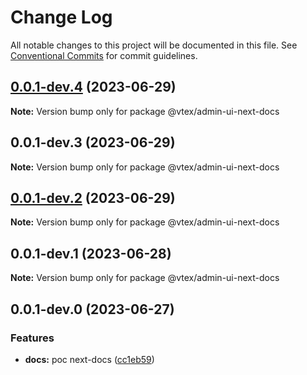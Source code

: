 # Change Log

All notable changes to this project will be documented in this file.
See [Conventional Commits](https://conventionalcommits.org) for commit guidelines.

## [0.0.1-dev.4](https://github.com/vtex/admin-ui/compare/@vtex/admin-ui-next-docs@0.0.1-dev.3...@vtex/admin-ui-next-docs@0.0.1-dev.4) (2023-06-29)

**Note:** Version bump only for package @vtex/admin-ui-next-docs





## 0.0.1-dev.3 (2023-06-29)

**Note:** Version bump only for package @vtex/admin-ui-next-docs





## [0.0.1-dev.2](https://github.com/vtex/admin-ui/compare/@vtex/admin-ui-next-docs@0.0.1-dev.1...@vtex/admin-ui-next-docs@0.0.1-dev.2) (2023-06-29)

**Note:** Version bump only for package @vtex/admin-ui-next-docs





## 0.0.1-dev.1 (2023-06-28)

**Note:** Version bump only for package @vtex/admin-ui-next-docs





## 0.0.1-dev.0 (2023-06-27)


### Features

* **docs:** poc next-docs ([cc1eb59](https://github.com/vtex/admin-ui/commit/cc1eb59b0a74cca2f9b4dd456b3df2de7cb8614d))
